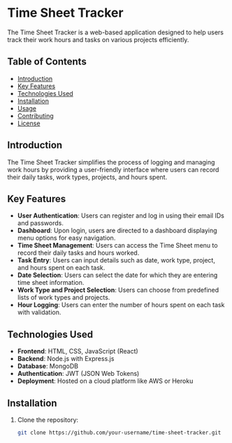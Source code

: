 # Time Sheet Tracker

The Time Sheet Tracker is a web-based application designed to help users track their work hours and tasks on various projects efficiently.

## Table of Contents

- [Introduction](#introduction)
- [Key Features](#key-features)
- [Technologies Used](#technologies-used)
- [Installation](#installation)
- [Usage](#usage)
- [Contributing](#contributing)
- [License](#license)

## Introduction

The Time Sheet Tracker simplifies the process of logging and managing work hours by providing a user-friendly interface where users can record their daily tasks, work types, projects, and hours spent.

## Key Features

- **User Authentication**: Users can register and log in using their email IDs and passwords.
- **Dashboard**: Upon login, users are directed to a dashboard displaying menu options for easy navigation.
- **Time Sheet Management**: Users can access the Time Sheet menu to record their daily tasks and hours worked.
- **Task Entry**: Users can input details such as date, work type, project, and hours spent on each task.
- **Date Selection**: Users can select the date for which they are entering time sheet information.
- **Work Type and Project Selection**: Users can choose from predefined lists of work types and projects.
- **Hour Logging**: Users can enter the number of hours spent on each task with validation.

## Technologies Used

- **Frontend**: HTML, CSS, JavaScript (React)
- **Backend**: Node.js with Express.js
- **Database**: MongoDB
- **Authentication**: JWT (JSON Web Tokens)
- **Deployment**: Hosted on a cloud platform like AWS or Heroku

## Installation

1. Clone the repository:
   ```bash
   git clone https://github.com/your-username/time-sheet-tracker.git

